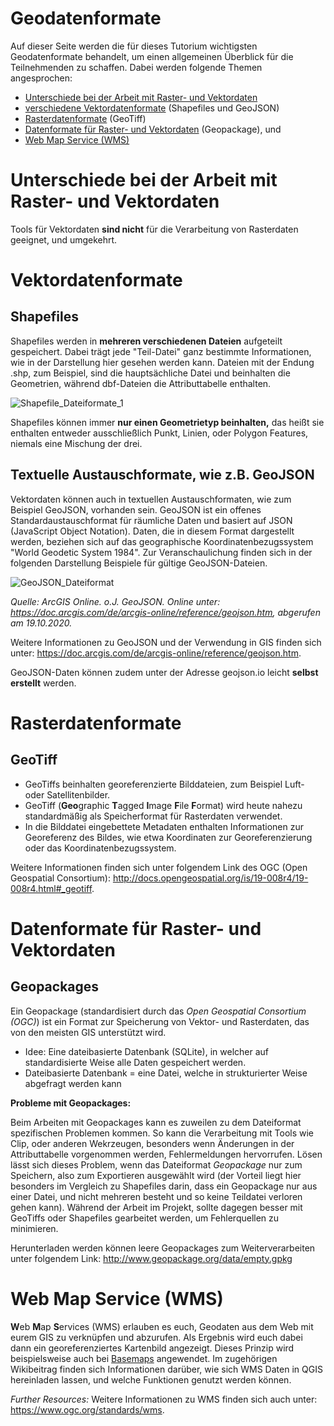 # Geodatenformate
Auf dieser Seite werden die für dieses Tutorium wichtigsten Geodatenformate behandelt, um einen allgemeinen Überblick für die Teilnehmenden zu schaffen. Dabei werden folgende Themen angesprochen: 
- [Unterschiede bei der Arbeit mit Raster- und Vektordaten](#unterschiede-bei-der-arbeit-mit-raster-und-vektordaten)
- [verschiedene Vektordatenformate](#vektordatenformate) (Shapefiles und GeoJSON)
- [Rasterdatenformate](#rasterdatenformate) (GeoTiff)
- [Datenformate für Raster- und Vektordaten](#datenformate-für-raster-und-vektordaten) (Geopackage), und
- [Web Map Service (WMS)](#web-map-service-wms)
 
# Unterschiede bei der Arbeit mit Raster- und Vektordaten
Tools für Vektordaten **sind nicht** für die Verarbeitung von Rasterdaten geeignet, und umgekehrt.

# Vektordatenformate
## Shapefiles
Shapefiles werden in **mehreren verschiedenen Dateien** aufgeteilt gespeichert. Dabei trägt jede "Teil-Datei" ganz bestimmte Informationen, wie in der Darstellung hier gesehen werden kann. Dateien mit der Endung .shp, zum Beispiel, sind die hauptsächliche Datei und beinhalten die Geometrien, während dbf-Dateien die Attributtabelle enthalten.

![Shapefile_Dateiformate_1](uploads/43feaa0744cd1a6b29d52a6639730b2c/Shapefile_Dateiformate_1.png)  
  
Shapefiles können immer **nur einen Geometrietyp beinhalten,** das heißt sie enthalten entweder ausschließlich Punkt, Linien, oder Polygon Features, niemals eine Mischung der drei.

## Textuelle Austauschformate, wie z.B. GeoJSON

Vektordaten können auch in textuellen Austauschformaten, wie zum Beispiel GeoJSON, vorhanden sein. 
GeoJSON ist ein offenes Standardaustauschformat für räumliche Daten und basiert auf JSON (JavaScript Object Notation). Daten, die in diesem Format dargestellt werden, beziehen sich auf das geographische Koordinatenbezugssystem "World Geodetic System 1984". Zur Veranschaulichung finden sich in der folgenden Darstellung Beispiele für gültige GeoJSON-Dateien.

![GeoJSON_Dateiformat](uploads/db464273a2aecd3cf0c9d53a1e7325ed/GeoJSON_Dateiformat.PNG)

*Quelle: ArcGIS Online. o.J. GeoJSON. Online unter: https://doc.arcgis.com/de/arcgis-online/reference/geojson.htm, abgerufen am 19.10.2020.*

Weitere Informationen zu GeoJSON und der Verwendung in GIS finden sich unter: https://doc.arcgis.com/de/arcgis-online/reference/geojson.htm.

GeoJSON-Daten können zudem unter der Adresse geojson.io leicht **selbst erstellt** werden.

# Rasterdatenformate
## GeoTiff
* GeoTiffs beinhalten georeferenzierte Bilddateien, zum Beispiel Luft- oder Satellitenbilder.
* GeoTiff (**Geo**graphic **T**agged **I**mage **F**ile **F**ormat) wird heute nahezu standardmäßig als Speicherformat für Rasterdaten verwendet.
* In die Bilddatei eingebettete Metadaten enthalten Informationen zur Georeferenz des Bildes, wie etwa Koordinaten zur Georeferenzierung oder das Koordinatenbezugssystem.

Weitere Informationen finden sich unter folgendem Link des OGC (Open Geospatial Consortium): http://docs.opengeospatial.org/is/19-008r4/19-008r4.html#_geotiff.

# Datenformate für Raster- und Vektordaten
## Geopackages
Ein Geopackage (standardisiert durch das *Open Geospatial Consortium (OGC)*) ist ein Format zur Speicherung von Vektor- und Rasterdaten, das von den meisten GIS unterstützt wird.
- Idee: Eine dateibasierte Datenbank (SQLite), in welcher auf standardisierte Weise alle Daten gespeichert werden.
- Dateibasierte Datenbank = eine Datei, welche in strukturierter Weise abgefragt werden kann

**Probleme mit Geopackages:**

Beim Arbeiten mit Geopackages kann es zuweilen zu dem Dateiformat spezifischen Problemen kommen. So kann die Verarbeitung mit Tools wie Clip, oder anderen Wekrzeugen, besonders wenn Änderungen in der Attributtabelle vorgenommen werden, Fehlermeldungen hervorrufen. Lösen lässt sich dieses Problem, wenn das Dateiformat *Geopackage* nur zum Speichern, also zum Exportieren ausgewählt wird (der Vorteil liegt hier besonders im Vergleich zu Shapefiles darin, dass ein Geopackage nur aus einer Datei, und nicht mehreren besteht und so keine Teildatei verloren gehen kann). Während der Arbeit im Projekt, sollte dagegen besser mit GeoTiffs oder Shapefiles gearbeitet werden, um Fehlerquellen zu minimieren.

Herunterladen werden können leere Geopackages zum Weiterverarbeiten unter folgendem Link: http://www.geopackage.org/data/empty.gpkg

# Web Map Service (WMS)

**W**eb **M**ap **S**ervices (WMS) erlauben es euch, Geodaten aus dem Web mit eurem GIS zu verknüpfen und abzurufen. Als Ergebnis wird euch dabei dann ein georeferenziertes Kartenbild angezeigt. Dieses Prinzip wird beispielsweise auch bei [Basemaps](qgis-Basemaps) angewendet. Im zugehörigen Wikibeitrag finden sich Informationen darüber, wie sich WMS Daten in QGIS hereinladen lassen, und welche Funktionen genutzt werden können. 

*Further Resources:* Weitere Informationen zu WMS finden sich auch unter: https://www.ogc.org/standards/wms.